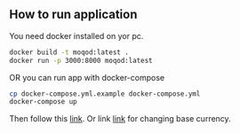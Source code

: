 
## How to run application

You need docker installed on yor pc.
```bash
docker build -t moqod:latest .
docker run -p 3000:8000 moqod:latest
```

OR you can run app with docker-compose

```bash
cp docker-compose.yml.example docker-compose.yml
docker-compose up
```

Then follow this [link](http://127.0.0.1:3000/rates/).
Or link [link](http://127.0.0.1:3000/rates/RUB) for changing base currency.